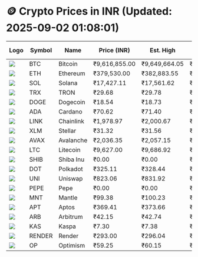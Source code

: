 # 🪙 Crypto Prices in INR (Updated: 2025-09-02 01:08:01)

| Logo | Symbol | Name       | Price (INR) | Est. High | Est. Low | Gross Profit | Fees | Net Profit | ROI % |
|------|--------|------------|-------------|-----------|----------|---------------|------|-------------|--------|
| ![](https://coin-images.coingecko.com/coins/images/1/large/bitcoin.png?1696501400) | BTC    | Bitcoin    | ₹9,616,855.00 | ₹9,649,664.05 | ₹9,584,045.95 | ₹684.66 | ₹200.00 | ₹484.66 | 0.48% |
| ![](https://coin-images.coingecko.com/coins/images/279/large/ethereum.png?1696501628) | ETH    | Ethereum   | ₹379,530.00 | ₹382,883.55 | ₹376,176.45 | ₹1,782.97 | ₹200.00 | ₹1,582.97 | 1.58% |
| ![](https://coin-images.coingecko.com/coins/images/4128/large/solana.png?1718769756) | SOL    | Solana     | ₹17,427.11 | ₹17,561.62 | ₹17,292.60 | ₹1,555.64 | ₹200.00 | ₹1,355.64 | 1.36% |
| ![](https://coin-images.coingecko.com/coins/images/1094/large/tron-logo.png?1696502193) | TRX    | TRON       | ₹29.68 | ₹29.78 | ₹29.58 | ₹699.88 | ₹200.00 | ₹499.88 | 0.50% |
| ![](https://coin-images.coingecko.com/coins/images/5/large/dogecoin.png?1696501409) | DOGE   | Dogecoin   | ₹18.54 | ₹18.73 | ₹18.35 | ₹2,026.81 | ₹200.00 | ₹1,826.81 | 1.83% |
| ![](https://coin-images.coingecko.com/coins/images/975/large/cardano.png?1696502090) | ADA    | Cardano    | ₹70.62 | ₹71.40 | ₹69.84 | ₹2,246.71 | ₹200.00 | ₹2,046.71 | 2.05% |
| ![](https://coin-images.coingecko.com/coins/images/877/large/chainlink-new-logo.png?1696502009) | LINK   | Chainlink  | ₹1,978.97 | ₹2,000.67 | ₹1,957.27 | ₹2,217.12 | ₹200.00 | ₹2,017.12 | 2.02% |
| ![](https://coin-images.coingecko.com/coins/images/100/large/fmpFRHHQ_400x400.jpg?1735231350) | XLM    | Stellar    | ₹31.32 | ₹31.56 | ₹31.08 | ₹1,544.40 | ₹200.00 | ₹1,344.40 | 1.34% |
| ![](https://coin-images.coingecko.com/coins/images/12559/large/Avalanche_Circle_RedWhite_Trans.png?1696512369) | AVAX   | Avalanche  | ₹2,036.35 | ₹2,057.15 | ₹2,015.55 | ₹2,063.85 | ₹200.00 | ₹1,863.85 | 1.86% |
| ![](https://coin-images.coingecko.com/coins/images/2/large/litecoin.png?1696501400) | LTC    | Litecoin   | ₹9,627.00 | ₹9,686.92 | ₹9,567.08 | ₹1,252.67 | ₹200.00 | ₹1,052.67 | 1.05% |
| ![](https://coin-images.coingecko.com/coins/images/11939/large/shiba.png?1696511800) | SHIB   | Shiba Inu  | ₹0.00 | ₹0.00 | ₹0.00 | ₹1,850.82 | ₹200.00 | ₹1,650.82 | 1.65% |
| ![](https://coin-images.coingecko.com/coins/images/12171/large/polkadot.png?1696512008) | DOT    | Polkadot   | ₹325.11 | ₹328.44 | ₹321.78 | ₹2,066.91 | ₹200.00 | ₹1,866.91 | 1.87% |
| ![](https://coin-images.coingecko.com/coins/images/12504/large/uniswap-logo.png?1720676669) | UNI    | Uniswap    | ₹823.06 | ₹831.92 | ₹814.20 | ₹2,177.24 | ₹200.00 | ₹1,977.24 | 1.98% |
| ![](https://coin-images.coingecko.com/coins/images/29850/large/pepe-token.jpeg?1696528776) | PEPE   | Pepe       | ₹0.00 | ₹0.00 | ₹0.00 | ₹2,290.86 | ₹200.00 | ₹2,090.86 | 2.09% |
| ![](https://coin-images.coingecko.com/coins/images/30980/large/Mantle-Logo-mark.png?1739213200) | MNT    | Mantle     | ₹99.38 | ₹100.23 | ₹98.53 | ₹1,726.39 | ₹200.00 | ₹1,526.39 | 1.53% |
| ![](https://coin-images.coingecko.com/coins/images/26455/large/aptos_round.png?1696525528) | APT    | Aptos      | ₹369.41 | ₹373.66 | ₹365.16 | ₹2,327.47 | ₹200.00 | ₹2,127.47 | 2.13% |
| ![](https://coin-images.coingecko.com/coins/images/16547/large/arb.jpg?1721358242) | ARB    | Arbitrum   | ₹42.15 | ₹42.74 | ₹41.56 | ₹2,844.15 | ₹200.00 | ₹2,644.15 | 2.64% |
| ![](https://coin-images.coingecko.com/coins/images/25751/large/kaspa-icon-exchanges.png?1696524837) | KAS    | Kaspa      | ₹7.30 | ₹7.38 | ₹7.22 | ₹2,118.09 | ₹200.00 | ₹1,918.09 | 1.92% |
| ![](https://coin-images.coingecko.com/coins/images/11636/large/rndr.png?1696511529) | RENDER | Render     | ₹293.00 | ₹296.04 | ₹289.96 | ₹2,095.10 | ₹200.00 | ₹1,895.10 | 1.90% |
| ![](https://coin-images.coingecko.com/coins/images/25244/large/Optimism.png?1696524385) | OP     | Optimism   | ₹59.25 | ₹60.15 | ₹58.35 | ₹3,100.50 | ₹200.00 | ₹2,900.50 | 2.90% |
